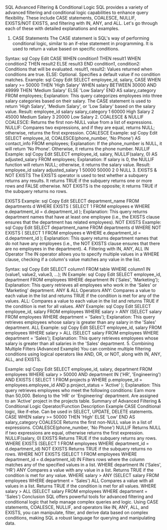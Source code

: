 SQL Advanced Filtering & Conditional Logic
SQL provides a variety of advanced filtering and conditional logic capabilities to enhance query flexibility. These include CASE statements, COALESCE, NULLIF, EXISTS/NOT EXISTS, and filtering with IN, ANY, and ALL. Let's go through each of these with detailed explanations and examples.

1. CASE Statements
The CASE statement is SQL's way of performing conditional logic, similar to an if-else statement in programming. It is used to return a value based on specific conditions.

Syntax:
sql
Copy
Edit
CASE
  WHEN condition1 THEN result1
  WHEN condition2 THEN result2
  ELSE result3
END
condition1, condition2: Conditions that will be evaluated.
result1, result2: Values returned when conditions are true.
ELSE: Optional. Specifies a default value if no condition matches.
Example:
sql
Copy
Edit
SELECT employee_id, salary,
  CASE
    WHEN salary >= 50000 THEN 'High Salary'
    WHEN salary BETWEEN 30000 AND 49999 THEN 'Medium Salary'
    ELSE 'Low Salary'
  END AS salary_category
FROM employees;
Explanation: This query categorizes employees into three salary categories based on their salary. The CASE statement is used to return 'High Salary', 'Medium Salary', or 'Low Salary' based on the salary value.
Result:
employee_id	salary	salary_category
1	60000	High Salary
2	45000	Medium Salary
3	20000	Low Salary
2. COALESCE & NULLIF
COALESCE: Returns the first non-NULL value from a list of expressions.
NULLIF: Compares two expressions, and if they are equal, returns NULL; otherwise, returns the first expression.
COALESCE Example:
sql
Copy
Edit
SELECT employee_id, COALESCE(phone_number, 'No Phone') AS contact_info
FROM employees;
Explanation: If the phone_number is NULL, it will return 'No Phone'. Otherwise, it returns the phone number.
NULLIF Example:
sql
Copy
Edit
SELECT employee_id, salary, NULLIF(salary, 0) AS adjusted_salary
FROM employees;
Explanation: If salary is 0, the NULLIF function will return NULL; otherwise, it returns the salary value.
Result:
employee_id	salary	adjusted_salary
1	50000	50000
2	0	NULL
3. EXISTS & NOT EXISTS
The EXISTS operator is used to test whether a subquery returns any results. It returns TRUE if the subquery returns one or more rows and FALSE otherwise. NOT EXISTS is the opposite; it returns TRUE if the subquery returns no rows.

EXISTS Example:
sql
Copy
Edit
SELECT department_name
FROM departments d
WHERE EXISTS (
    SELECT 1
    FROM employees e
    WHERE e.department_id = d.department_id
);
Explanation: This query returns department names that have at least one employee (i.e., the EXISTS clause ensures that the department has related employees).
NOT EXISTS Example:
sql
Copy
Edit
SELECT department_name
FROM departments d
WHERE NOT EXISTS (
    SELECT 1
    FROM employees e
    WHERE e.department_id = d.department_id
);
Explanation: This query returns department names that do not have any employees (i.e., the NOT EXISTS clause ensures that there are no employees in the department).
4. Filtering with IN, ANY, ALL
IN Operator
The IN operator allows you to specify multiple values in a WHERE clause, checking if a column's value matches any value in the list.

Syntax:
sql
Copy
Edit
SELECT column1
FROM table
WHERE column1 IN (value1, value2, value3, ...);
IN Example:
sql
Copy
Edit
SELECT employee_id, department
FROM employees
WHERE department IN ('Sales', 'Marketing');
Explanation: This query retrieves all employees who work in the 'Sales' or 'Marketing' department.
ANY & ALL Operators
ANY: Compares a value to each value in the list and returns TRUE if the condition is met for any of the values.
ALL: Compares a value to each value in the list and returns TRUE if the condition is met for all values.
ANY Example:
sql
Copy
Edit
SELECT employee_id, salary
FROM employees
WHERE salary > ANY (SELECT salary FROM employees WHERE department = 'Sales');
Explanation: This query retrieves employees whose salary is greater than any salary in the 'Sales' department.
ALL Example:
sql
Copy
Edit
SELECT employee_id, salary
FROM employees
WHERE salary > ALL (SELECT salary FROM employees WHERE department = 'Sales');
Explanation: This query retrieves employees whose salary is greater than all salaries in the 'Sales' department.
5. Combining Multiple Filters (Advanced Example)
You can combine multiple filtering conditions using logical operators like AND, OR, or NOT, along with IN, ANY, ALL, and EXISTS.

Example:
sql
Copy
Edit
SELECT employee_id, salary, department
FROM employees
WHERE salary > 50000
  AND department IN ('HR', 'Engineering')
  AND EXISTS (
      SELECT 1
      FROM projects p
      WHERE p.employee_id = employees.employee_id
      AND p.project_status = 'Active'
  );
Explanation: This query retrieves employees who meet the following conditions:
Earn more than 50,000.
Belong to the 'HR' or 'Engineering' department.
Are assigned to an 'Active' project in the projects table.
Summary of Advanced Filtering & Conditional Logic
Operator/Function	Description	Example
CASE	Conditional logic, like if-else. Can be used in SELECT, UPDATE, DELETE statements.	CASE WHEN salary >= 50000 THEN 'High' ELSE 'Low' END AS salary_category
COALESCE	Returns the first non-NULL value in a list of expressions.	COALESCE(phone_number, 'No Phone')
NULLIF	Returns NULL if two expressions are equal, otherwise returns the first expression.	NULLIF(salary, 0)
EXISTS	Returns TRUE if the subquery returns any rows.	WHERE EXISTS (SELECT 1 FROM employees WHERE department_id = d.department_id)
NOT EXISTS	Returns TRUE if the subquery returns no rows.	WHERE NOT EXISTS (SELECT 1 FROM employees WHERE department_id = d.department_id)
IN	Filters rows where the column matches any of the specified values in a list.	WHERE department IN ('Sales', 'HR')
ANY	Compares a value with any value in a list. Returns TRUE if the condition is met for any value.	WHERE salary > ANY (SELECT salary FROM employees WHERE department = 'Sales')
ALL	Compares a value with all values in a list. Returns TRUE if the condition is met for all values.	WHERE salary > ALL (SELECT salary FROM employees WHERE department = 'Sales')
Conclusion
SQL offers powerful tools for advanced filtering and conditional logic that help manage complex queries and logic. Using CASE statements, COALESCE, NULLIF, and operators like IN, ANY, ALL, and EXISTS, you can manipulate, filter, and derive data based on complex conditions, making SQL a robust language for querying and manipulating data.
